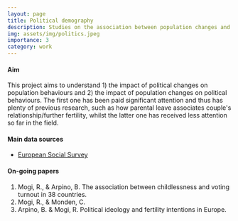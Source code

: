 ```yaml
---
layout: page
title: Political demography
description: Studies on the association between population changes and political behaviours
img: assets/img/politics.jpeg
importance: 3
category: work
---
```


#### Aim

This project aims to understand 1) the impact of political changes on population behaviours and 2) the impact of population changes on political behaviours. The first one has been paid significant attention and thus has plenty of previous research, such as how parental leave associates couple's relationship/further fertility, whilst the latter one has received less attention so far in the field.

#### Main data sources

- [European Social Survey](https://www.europeansocialsurvey.org/)

#### On-going papers

1. Mogi, R., & Arpino, B. The association between childlessness and voting turnout in 38 countries.
2. Mogi, R., & Monden, C. 
3. Arpino, B. & Mogi, R. Political ideology and fertility intentions in Europe.